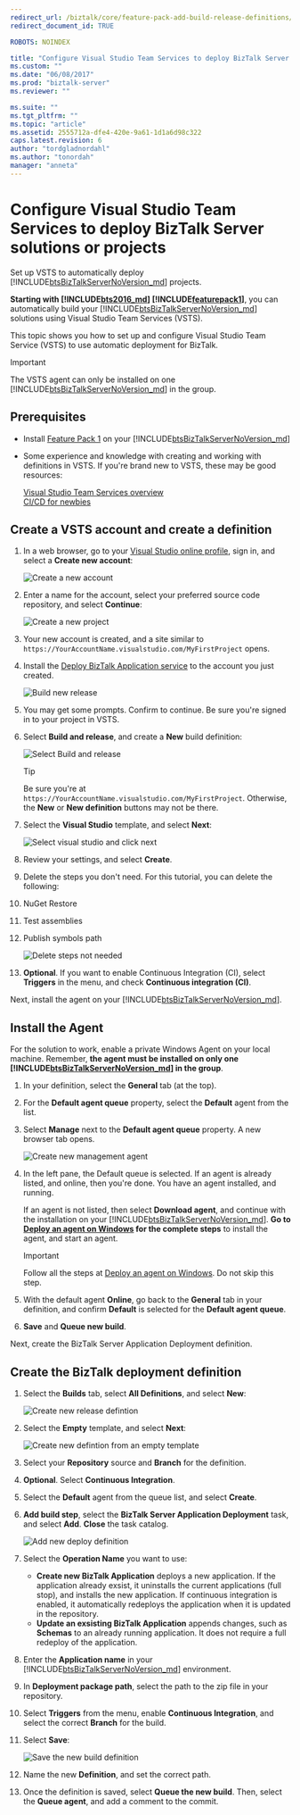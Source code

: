 ```yaml
---
redirect_url: /biztalk/core/feature-pack-add-build-release-definitions/
redirect_document_id: TRUE

ROBOTS: NOINDEX

title: "Configure Visual Studio Team Services to deploy BizTalk Server solutions or projects | Microsoft Docs"
ms.custom: ""
ms.date: "06/08/2017"
ms.prod: "biztalk-server"
ms.reviewer: ""

ms.suite: ""
ms.tgt_pltfrm: ""
ms.topic: "article"
ms.assetid: 2555712a-dfe4-420e-9a61-1d1a6d98c322
caps.latest.revision: 6
author: "tordgladnordahl"
ms.author: "tonordah"
manager: "anneta"
---
```

# Configure Visual Studio Team Services to deploy BizTalk Server solutions or projects
Set up VSTS to automatically deploy [!INCLUDE[btsBizTalkServerNoVersion_md](../includes/btsbiztalkservernoversion-md.md)] projects. 

**Starting with [!INCLUDE[bts2016_md](../includes/bts2016-md.md)] [!INCLUDE[featurepack1](../includes/featurepack1.md)]**, you can automatically build your [!INCLUDE[btsBizTalkServerNoVersion_md](../includes/btsbiztalkservernoversion-md.md)] solutions using Visual Studio Team Services (VSTS). 

This topic shows you how to set up and configure Visual Studio Team Service (VSTS) to use automatic deployment for BizTalk. 

> [!IMPORTANT]
> The VSTS agent can only be installed on one [!INCLUDE[btsBizTalkServerNoVersion_md](../includes/btsbiztalkservernoversion-md.md)] in the group. 

## Prerequisites

* Install [Feature Pack 1](https://www.microsoft.com/download/details.aspx?id=55100) on your [!INCLUDE[btsBizTalkServerNoVersion_md](../includes/btsbiztalkservernoversion-md.md)]
* Some experience and knowledge with creating and working with definitions in VSTS. If you're brand new to VSTS, these may be good resources: 

  [Visual Studio Team Services overview](https://www.visualstudio.com/docs/overview)  
  [CI/CD for newbies](https://www.visualstudio.com/docs/build/get-started/ci-cd-part-1)
  

## Create a VSTS account and create a definition

1. In a web browser, go to your [Visual Studio online profile](https://app.vsaex.visualstudio.com/go/profile), sign in, and select a **Create new account**:

    ![Create a new account](../core/media/create-a-new-account.png)

2. Enter a name for the account, select your preferred source code repository, and select **Continue**:

    ![Create a new project](../core/media/create-a-new-project.png)

3. Your new account is created, and a site similar to `https://YourAccountName.visualstudio.com/MyFirstProject` opens.
    
4. Install the [Deploy BizTalk Application service](https://marketplace.visualstudio.com/items?itemName=ms-biztalk.deploy-biztalk-application) to the account you just created.

    ![Build new release](../core/media/build-new-release.png)

5. You may get some prompts. Confirm to continue. Be sure you're signed in to your project in VSTS.

6. Select **Build and release**, and create a **New** build definition:

    ![Select Build and release](../core/media/select-build-and-release.png)

    > [!TIP]
    > Be sure you're at `https://YourAccountName.visualstudio.com/MyFirstProject`. Otherwise, the **New** or **New definition** buttons may not be there. 
    
7. Select the **Visual Studio** template, and select **Next**:

    ![Select visual studio and click next](../core/media/select-visual-studio-and-click-next.png)

8. Review your settings, and select **Create**.

9. Delete the steps you don't need. For this tutorial, you can delete the following: 
10. NuGet Restore
11. Test assemblies
12. Publish symbols path 

      ![Delete steps not needed](../core/media/delete-steps-not-needed.png)

13. **Optional**. If you want to enable Continuous Integration (CI), select **Triggers** in the menu, and check **Continuous integration (CI)**.

Next, install the agent on your [!INCLUDE[btsBizTalkServerNoVersion_md](../includes/btsbiztalkservernoversion-md.md)]. 

## Install the Agent

For the solution to work, enable a private Windows Agent on your local machine. Remember, **the agent must be installed on only one [!INCLUDE[btsBizTalkServerNoVersion_md](../includes/btsbiztalkservernoversion-md.md)] in the group**. 

1. In your definition, select the **General** tab (at the top).
2. For the **Default agent queue** property, select the **Default** agent from the list. 
3. Select **Manage** next to the **Default agent queue** property. A new browser tab opens.

    ![Create new management agent](../core/media/create-new-management-agent.png)

4. In the left pane, the Default queue is selected. If an agent is already listed, and online, then you're done. You have an agent installed, and running. 

    If an agent is not listed, then select **Download agent**, and continue with the installation on your [!INCLUDE[btsBizTalkServerNoVersion_md](../includes/btsbiztalkservernoversion-md.md)]. **Go to [Deploy an agent on Windows](https://www.visualstudio.com/docs/build/actions/agents/v2-windows) for the complete steps** to install the agent, and start an agent. 

    > [!IMPORTANT]
    > Follow all the steps at [Deploy an agent on Windows](https://www.visualstudio.com/docs/build/actions/agents/v2-windows). Do not skip this step. 

5. With the default agent **Online**, go back to the **General** tab in your definition, and confirm **Default** is selected for the **Default agent queue**.
6. **Save** and **Queue new build**.

Next, create the BizTalk Server Application Deployment definition.

## Create the BizTalk deployment definition

1. Select the **Builds** tab, select **All Definitions**, and select **New**:

    ![Create new release defintion](../core/media/create-new-release-defintion.png)

2. Select the **Empty** template, and select **Next**:

    ![Create new defintion from an empty template](../core/media/create-new-defintion-from-an-empty-template.png)

3. Select your **Repository** source and **Branch** for the definition.
4. **Optional**. Select **Continuous Integration**.
5. Select the **Default** agent from the queue list, and select **Create**.
6. **Add build step**, select the **BizTalk Server Application Deployment** task, and select **Add**. **Close** the task catalog.

    ![Add new deploy definition](../core/media/add-new-deploy-definition.png)

7. Select the **Operation Name** you want to use:
    * **Create new BizTalk Application** deploys a new application. If the application already exsist, it uninstalls the current applications (full stop), and installs the new application. If continuous integration is enabled, it automatically redeploys the application when it is updated in the repository.
    * **Update an exsisting BizTalk Application** appends changes, such as **Schemas** to an already running application. It does not require a full redeploy of the application.
8. Enter the **Application name** in your [!INCLUDE[btsBizTalkServerNoVersion_md](../includes/btsbiztalkservernoversion-md.md)] environment.
9. In **Deployment package path**, select the path to the zip file in your repository.
10. Select **Triggers** from the menu, enable **Continuous Integration**, and select the correct **Branch** for the build.
11. Select **Save**:

    ![Save the new build definition](../core/media/save-the-new-build-definition.png)

12. Name the new **Definition**, and set the correct path. 
13. Once the definition is saved, select **Queue the new build**. Then, select the **Queue agent**, and add a comment to the commit.
